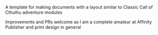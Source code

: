 A template for making documents with a layout similar to Classic Call of Cthulhu adventure modules

Improvements and PRs welcome as I am a complete amateur at Affinity Publisher and print design in general
